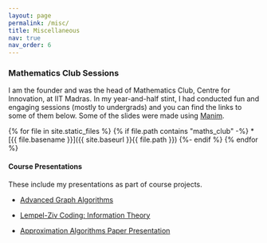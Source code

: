 ```yaml
---
layout: page
permalink: /misc/
title: Miscellaneous
nav: true
nav_order: 6
---
```


<!-- {% include video.html path="assets/video/pexels-engin-akyurt-6069112-960x540-30fps.mp4" class="img-fluid rounded z-depth-1" controls=true %}

{% include video.html path="assets/video/pexels-engin-akyurt-6069112-960x540-30fps.mp4" class="img-fluid rounded z-depth-1" controls=true %}

{% include video.html path="assets/video/pexels-engin-akyurt-6069112-960x540-30fps.mp4" class="img-fluid rounded z-depth-1" controls=true %} -->

<!-- {% include video.html path="assets/maths_club/7 Bridges of Konigsberg.mp4" class="img-fluid rounded z-depth-1" controls=true %} -->

### Mathematics Club Sessions

I am the founder and was the head of Mathematics Club, Centre for Innovation, at IIT Madras. In my year-and-half stint, I had conducted fun and engaging sessions (mostly to undergrads) and you can find the links to some of them below. Some of the slides were made using [Manim](https://www.manim.community/).

{% for file in site.static_files %}
  {% if file.path contains "maths_club" -%}
     * [{{ file.basename }}]({{ site.baseurl }}{{ file.path }})
  {%- endif %}
{% endfor %}

#### Course Presentations
These include my presentations as part of course projects.

* [Advanced Graph Algorithms](assets/Advanced_Graph_Algorithms_Paper_Presentation.pdf)

* [Lempel-Ziv Coding: Information Theory](assets/Information_Theory_Presentation.pdf)

* [Approximation Algorithms Paper Presentation](assets/Approximation_Algorithms_Paper_Presentation.pdf)
